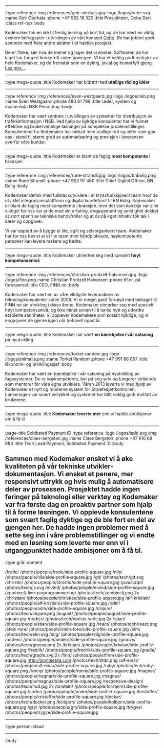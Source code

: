 --------------------------------------------------------------------------------

:type reference
:img /references/geir-oterhals.jpg
:logo /logos/oche.svg
:name Geir Oterhals
:phone +47 992 18 320
:title Prosjekteier, Oche Dart
:class ref-top
:body

Kodemaker tok en idé til ferdig løsning på kort tid, og de har vært en viktig ekstern bidragsyter i utviklingen av vårt konsept [Oche](https://ochedart.com). De har jobbet godt sammen med flere andre aktører i et hektisk prosjekt. 

De er flinke, sier hva de mener og lager det vi ønsker. Softwaren de har laget har fungert knirkefritt siden åpningen. Vi har et veldig godt inntrykk av hele Kodemaker, og de fremstår som en dyktig, jovial og humørfylt gjeng. [Les mer...](/referanser/oche-dart). 

--------------------------------------------------------------------------------

:type mega-quote
:title Kodemaker har bidratt med **utallige råd og idéer**

--------------------------------------------------------------------------------
:type reference
:img /references/sven-westgaard.jpg
:logo /logos/nsb.png
:name Sven Westgaard
:phone 480 81 798
:title Leder, system og masterdata NSB Persontog
:body

Kodemaker har vært sentrale i utviklingen av systemer for distribusjon av 
trafikkinformasjon i NSB. Ved hjelp av dyktige konsulenter har vi funnet 
effektive og brukervennlige løsninger på komplekse problemstillinger. 
Konsulentene fra Kodemaker har bidratt med utallige råd og idéer som gjør oss 
i stand til større grad av automatisering og presisjon i leveransen overfor 
våre kunder.

--------------------------------------------------------------------------------

:type mega-quote
:title Kodemaker er blant de faglig **mest kompetente** i bransjen

--------------------------------------------------------------------------------
:type reference
:img /references/rune-strandli.jpg
:logo /logos/bnbolig.png
:name Rune Strandli
:phone +47 922 97 460
:title Chief Digital Officer, BN Bolig
:body

Kodemaker deltok med fullstackutviklere i et kryssfunksjonellt team hvor 
de utviklet integrasjonsplattform og digital kundefront til BN Bolig. 
Kodemaker er blant de faglig mest kompetente i bransjen, men det som kanskje 
var aller viktigst for oss var at de med sin erfaring, engasjement og smidighet 
dekket et stort spenn av tekniske behov/roller og at de på eget initiativ tok 
tak i ideer og oppgaver.

Vi var opptatt av å bygge et lite, agilt og selvorganisert team. Kodemaker har 
for oss bevist at et lite team med håndplukkede, høykompetente personer kan 
levere raskere og bedre.

--------------------------------------------------------------------------------
:type mega-quote
:title Kodemaker utmerker seg med spesielt **høyt kompetansenivå**

--------------------------------------------------------------------------------
:type reference
:img /references/christian-printzell-halvorsen.jpg
:logo /logos/finn.png
:name Christian Printzell Halvorsen
:phone tlf.nr. på forespørsel
:title CEO, FINN.no
:body

Kodemaker har vært en av våre viktigste leverandører av teknologikonsulenter
siden 2008. Vi er meget godt fornøyd med bidraget til FINN.no
sin utvikling i disse årene. Kodemaker utmerker seg med spesielt høyt
kompetansenivå, og ikke minst evnen til å tenke nytt og utfordre etablerte
sannheter. Vi opplever Kodemakere som sosialt dyktige, og vi engasjerer de
gjerne igjen når behovet oppstår.


--------------------------------------------------------------------------------
:type mega-quote
:title Kodemaker har vært **en bærebjelke i vår satsning** på nyutvikling

--------------------------------------------------------------------------------
:type reference
:img /references/torkel-randem.jpg
:logo /logos/animalia.png
:name Torkel Randem
:phone +47 991 68 897
:title Økonomi- og utviklingssjef
:body

Kodemaker har vært en bærebjelke i vår satsning på nyutvikling av fagssystemer.
De er høykompetente, byr på seg selv og fungerer strålende som mentorer for våre
egne utviklere. Våren 2013 leverte vi med hjelp av Kodemaker et nytt og moderne
system for Storefekjøttkontrollen. Lanseringen var svært vellykket og systemet
har blitt veldig godt mottatt av brukerene.

--------------------------------------------------------------------------------
:type mega-quote
:title **Kodemaker leverte mer** enn vi hadde ambisjoner om å få til

--------------------------------------------------------------------------------
:page-title Schibsted Payment ID
:type reference
:logo /logos/spid.svg
:img /references/claes-bergsten.jpg
:name Claes Bergsten
:phone +47 916 68 984
:title Tech Lead Payment, Schibsted Payment ID
:body

Sammen med Kodemaker ønsket vi å øke kvaliteten på vår tekniske
utvikler&shy;dokumentasjon. Vi ønsket et penere, mer responsivt uttrykk og hvis mulig
å automatisere deler av prosessen. Prosjektet hadde ingen føringer på teknologi
eller verktøy og Kodemaker var fra første dag en proaktiv partner som hjalp
til å forme løsningen. Vi opplevde konsulentene som svært faglig dyktige og de
ble fort en del av gjengen her. De hadde ingen problemer med å sette seg inn i
våre problemstillinger og vi endte med en løsning som leverte mer enn vi i
utgangpunktet hadde ambisjoner om å få til.
--------------------------------------------------------------------------------
:type grid
:content

/frode/                            /photos/people/frode/side-profile-square.jpg
/nils/                             /photos/people/nils/side-profile-square.jpg
/git/                              /photos/tech/git.svg
/christin/                         /photos/people/christin/side-profile-square.jpg
/javascript/                       /photos/tech/js.svg
/eivind/                           /photos/people/eivind/side-profile-square.jpg
/zombieclj-live-parprogrammering/  /photos/tech/zombieclj.png 2x
/christian/                        /photos/people/christian/side-profile-square.jpg
/alf-kristian/                     /photos/people/alf-kristian/side-profile-square.jpg
/odin/                             /photos/people/odin/side-profile-square.jpg
/clojure/                          /photos/tech/clojure.png
/august/                           /photos/people/august/side-profile-square.jpg
/nodejs/                           /photos/tech/nodejs-wide.jpg 2x
/stian/                            /photos/people/stian/side-profile-square.jpg
/react/                            /photos/tech/react.png
/stein-tore/                       /photos/people/stein-tore/side-profile-square.jpg
/elm/                              /photos/tech/elm.svg
/stig/                             /photos/people/stig/side-profile-square.jpg
/anders/                           /photos/people/anders/side-profile-square.jpg
/groovy/                           /photos/tech/groovy.png 2x
/kristian/                         /photos/people/kristian/side-profile-square.jpg
/fredrik/                          /photos/people/fredrik/side-profile-square.jpg
/gradle/                           /photos/tech/gradle.svg 2x
/finn/                             /photos/people/finn/side-profile-square.jpg
http://zombietdd.com               /photos/tech/ztdd.png
/alf-einar/                        /photos/people/alf-einar/side-profile-square.jpg
/ruby/                             /photos/tech/ruby-square.png
/ronny/                            /photos/people/ronny/side-profile-square.jpg
/magnar/                           /photos/people/magnar/side-profile-square.jpg
/magnus/                           /photos/people/magnus/side-profile-square.jpg
/responsive-design/                /photos/tech/rwd.jpg 2x
/torstein/                         /photos/people/torstein/side-profile-square.jpg
/andre/                            /photos/people/andre/side-profile-square.jpg
/kristoffer/                       /photos/people/kristoffer/side-profile-square.jpg
/docker/                           /photos/tech/docker.png
/kolbjorn/                         /photos/people/kolbjorn/side-profile-square.jpg
/gry/                              /photos/people/gry/side-profile-square.jpg
/trygve/                           /photos/people/trygve/side-profile-square.jpg

--------------------------------------------------------------------------------
:type person-cloud

--------------------------------------------------------------------------------
:body

